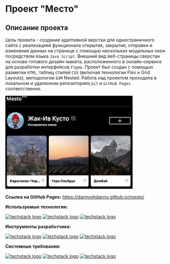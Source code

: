 # Проект "Место"

## Описание проекта

Цель проекта - создание адаптивной верстки для одностраничного сайта с реализацией функционала открытия, закрытия, отправки и изменения данных на странице с помощью нескольких модальных окон посредством языка `Java Script`. Внешний вид веб-страницы сверстан на основе готового дизайн-макета, расположенного в онлайн-сервисе для разработки интерфейсов `Figma`. Проект был создан с помощью разметки `HTML`, таблиц стилей `CSS` (включая технологии Flex и Grid Layouts), методологии `БЭМ` Nested. Работа над проектом проходила в локальном и удаленном репозиториях,`Git` и `GitHub Pages` соответственно.

![Alt-текст](./images/project-mesto_preview.jpg 'Превью проекта')

**Ссылка на GitHub Pages:**
https://dannyohdanny.github.io/mesto/

**Используемые технологии:**

[![techstack logo](https://readme-components.vercel.app/api?component=logo&logo=html5&fill=1A5286)](https://github.com/harish-sethuraman/readme-components)
[![techstack logo](https://readme-components.vercel.app/api?component=logo&logo=css3&fill=1A5286)](https://github.com/harish-sethuraman/readme-components)
[![techstack logo](https://readme-components.vercel.app/api?component=logo&logo=js3&fill=1A5286)](https://github.com/harish-sethuraman/readme-components)

**Инструменты разработчика:**

[![techstack logo](https://readme-components.vercel.app/api?component=logo&logo=github&fill=16a085)](https://github.com/harish-sethuraman/readme-components)
[![techstack logo](https://readme-components.vercel.app/api?component=logo&logo=git&fill=16a085)](https://github.com/harish-sethuraman/readme-components)
[![techstack logo](https://readme-components.vercel.app/api?component=logo&logo=markdown&fill=16a085)](https://github.com/harish-sethuraman/readme-components)

**Системные требования:**

[![techstack logo](https://readme-components.vercel.app/api?component=logo&logo=windows&fill=3498db)](https://github.com/harish-sethuraman/readme-components)
[![techstack logo](https://readme-components.vercel.app/api?component=logo&logo=ios&fill=3498db)](https://github.com/harish-sethuraman/readme-components)
[![techstack logo](https://readme-components.vercel.app/api?component=logo&logo=linux&fill=3498db)](https://github.com/harish-sethuraman/readme-components)
